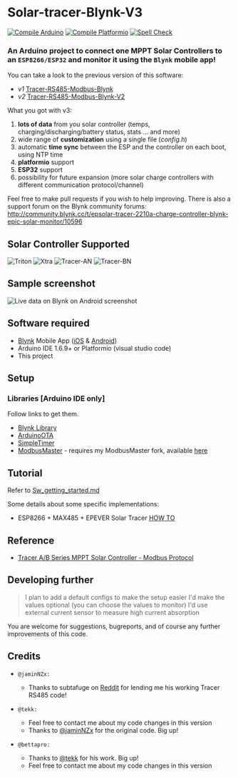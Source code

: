 
# Solar-tracer-Blynk-V3 

[![Compile Arduino](https://github.com/Bettapro/Solar-Tracer-Blynk-V3/actions/workflows/compile-arduino.yml/badge.svg)](https://github.com/Bettapro/Solar-Tracer-Blynk-V3/actions/workflows/compile-arduino.yml)
[![Compile Platformio](https://github.com/Bettapro/Solar-Tracer-Blynk-V3/actions/workflows/compile-platformio.yml/badge.svg)](https://github.com/Bettapro/Solar-Tracer-Blynk-V3/actions/workflows/compile-platformio.yml)
[![Spell Check](https://github.com/Bettapro/Solar-Tracer-Blynk-V3/actions/workflows/spell-check.yml/badge.svg)](https://github.com/Bettapro/Solar-Tracer-Blynk-V3/actions/workflows/spell-check.yml)


### An Arduino project to connect one MPPT Solar Controllers to an `ESP8266/ESP32` and monitor it using the `Blynk` mobile app!

You can take a look to the previous version of this software:
* *v1* [Tracer-RS485-Modbus-Blynk](https://github.com/jaminNZx/Tracer-RS485-Modbus-Blynk)
* *v2* [Tracer-RS485-Modbus-Blynk-V2](https://github.com/tekk/Tracer-RS485-Modbus-Blynk-V2)

What you got with v3:
1. **lots of data** from you solar controller (temps, charging/discharging/battery status, stats ... and more)
2. wide range of **customization** using a single file (*config.h*)
3. automatic **time sync** between the ESP and the controller on each boot, using NTP time
4. **platformio** support
5. **ESP32** support
6. possibility for future expansion (more solar charge controllers with different communication protocol/channel)


Feel free to make pull requests if you wish to help improving.
There is also a support forum on the Blynk community forums: http://community.blynk.cc/t/epsolar-tracer-2210a-charge-controller-blynk-epic-solar-monitor/10596


## Solar Controller Supported

![Triton](images/mppt-triton.png)
![Xtra](images/mppt-xtra.png)
![Tracer-AN](images/tracer-a.png)
![Tracer-BN](images/tracer-b.png)


## Sample screenshot

![Live data on Blynk on Android screenshot](images/screenshot-blynk.png)


## Software required

* [Blynk](http://www.blynk.cc/) Mobile App ([iOS](https://itunes.apple.com/us/app/blynk-iot-for-arduino-rpi/id808760481?mt=8) & [Android](https://play.google.com/store/apps/details?id=cc.blynk&hl=en))
* Arduino IDE 1.6.9+ or Platformio (visual studio code)
* This project

## Setup

### Libraries [Arduino IDE only]

Follow links to get them.

* [Blynk Library](https://github.com/blynkkk/blynk-library)
* [ArduinoOTA](https://github.com/esp8266/Arduino/tree/master/libraries/ArduinoOTA)
* [SimpleTimer](https://github.com/schinken/SimpleTimer)
* [ModbusMaster](https://github.com/4-20ma/ModbusMaster) - requires my ModbusMaster fork, available [here](https://github.com/Bettapro/ModbusMaster) 

## Tutorial

Refer to [Sw_getting_started.md](docs/Sw_getting_started.md) 

Some details about some specific implementations:
- ESP8266 + MAX485 +  EPEVER Solar Tracer [HOW TO](docs/Esp8266_max485_epever_rj45.md)

## Reference

* [Tracer A/B Series MPPT Solar Controller - Modbus Protocol](images/1733_modbus_protocol.pdf)

## Developing further

> I plan to add a default configs to make the setup easier
> I'd make the values optional (you can choose the values to monitor)
> I'd use external current sensor to measure high current absorption

You are welcome for suggestions, bugreports, and of course any further improvements of this code.

## Credits

- `@jaminNZx:`
	- Thanks to subtafuge on [Reddit](https://www.reddit.com/r/esp8266/comments/59dt00/using_esp8266_to_connect_rs485_modbus_protocol/) for lending me his working Tracer RS485 code! 

- `@tekk:`
	- Feel free to contact me about my code changes in this version 
	- Thanks to [@jaminNZx](https://github.com/jaminNZx) for the original code. Big up!

- `@bettapro:`
	- Thanks to [@tekk](https://github.com/tekk) for his work. Big up!
	- Feel free to contact me about my code changes in this version
